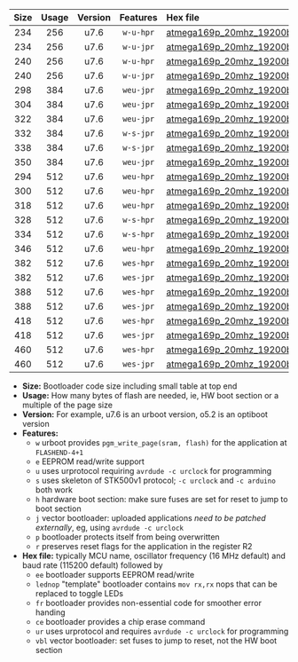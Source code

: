 |Size|Usage|Version|Features|Hex file|
|:-:|:-:|:-:|:-:|:--|
|234|256|u7.6|`w-u-hpr`|[atmega169p_20mhz_19200bps_ur.hex](https://raw.githubusercontent.com/stefanrueger/urboot/main/bootloaders/atmega169p/fcpu_20mhz/19200_bps/atmega169p_20mhz_19200bps_ur.hex)|
|234|256|u7.6|`w-u-jpr`|[atmega169p_20mhz_19200bps_ur_vbl.hex](https://raw.githubusercontent.com/stefanrueger/urboot/main/bootloaders/atmega169p/fcpu_20mhz/19200_bps/atmega169p_20mhz_19200bps_ur_vbl.hex)|
|240|256|u7.6|`w-u-hpr`|[atmega169p_20mhz_19200bps_lednop_ur.hex](https://raw.githubusercontent.com/stefanrueger/urboot/main/bootloaders/atmega169p/fcpu_20mhz/19200_bps/atmega169p_20mhz_19200bps_lednop_ur.hex)|
|240|256|u7.6|`w-u-jpr`|[atmega169p_20mhz_19200bps_lednop_ur_vbl.hex](https://raw.githubusercontent.com/stefanrueger/urboot/main/bootloaders/atmega169p/fcpu_20mhz/19200_bps/atmega169p_20mhz_19200bps_lednop_ur_vbl.hex)|
|298|384|u7.6|`weu-jpr`|[atmega169p_20mhz_19200bps_ee_ur_vbl.hex](https://raw.githubusercontent.com/stefanrueger/urboot/main/bootloaders/atmega169p/fcpu_20mhz/19200_bps/atmega169p_20mhz_19200bps_ee_ur_vbl.hex)|
|304|384|u7.6|`weu-jpr`|[atmega169p_20mhz_19200bps_ee_lednop_ur_vbl.hex](https://raw.githubusercontent.com/stefanrueger/urboot/main/bootloaders/atmega169p/fcpu_20mhz/19200_bps/atmega169p_20mhz_19200bps_ee_lednop_ur_vbl.hex)|
|322|384|u7.6|`weu-jpr`|[atmega169p_20mhz_19200bps_ee_lednop_fr_ur_vbl.hex](https://raw.githubusercontent.com/stefanrueger/urboot/main/bootloaders/atmega169p/fcpu_20mhz/19200_bps/atmega169p_20mhz_19200bps_ee_lednop_fr_ur_vbl.hex)|
|332|384|u7.6|`w-s-jpr`|[atmega169p_20mhz_19200bps_vbl.hex](https://raw.githubusercontent.com/stefanrueger/urboot/main/bootloaders/atmega169p/fcpu_20mhz/19200_bps/atmega169p_20mhz_19200bps_vbl.hex)|
|338|384|u7.6|`w-s-jpr`|[atmega169p_20mhz_19200bps_lednop_vbl.hex](https://raw.githubusercontent.com/stefanrueger/urboot/main/bootloaders/atmega169p/fcpu_20mhz/19200_bps/atmega169p_20mhz_19200bps_lednop_vbl.hex)|
|350|384|u7.6|`weu-jpr`|[atmega169p_20mhz_19200bps_ee_lednop_fr_ce_ur_vbl.hex](https://raw.githubusercontent.com/stefanrueger/urboot/main/bootloaders/atmega169p/fcpu_20mhz/19200_bps/atmega169p_20mhz_19200bps_ee_lednop_fr_ce_ur_vbl.hex)|
|294|512|u7.6|`weu-hpr`|[atmega169p_20mhz_19200bps_ee_ur.hex](https://raw.githubusercontent.com/stefanrueger/urboot/main/bootloaders/atmega169p/fcpu_20mhz/19200_bps/atmega169p_20mhz_19200bps_ee_ur.hex)|
|300|512|u7.6|`weu-hpr`|[atmega169p_20mhz_19200bps_ee_lednop_ur.hex](https://raw.githubusercontent.com/stefanrueger/urboot/main/bootloaders/atmega169p/fcpu_20mhz/19200_bps/atmega169p_20mhz_19200bps_ee_lednop_ur.hex)|
|318|512|u7.6|`weu-hpr`|[atmega169p_20mhz_19200bps_ee_lednop_fr_ur.hex](https://raw.githubusercontent.com/stefanrueger/urboot/main/bootloaders/atmega169p/fcpu_20mhz/19200_bps/atmega169p_20mhz_19200bps_ee_lednop_fr_ur.hex)|
|328|512|u7.6|`w-s-hpr`|[atmega169p_20mhz_19200bps.hex](https://raw.githubusercontent.com/stefanrueger/urboot/main/bootloaders/atmega169p/fcpu_20mhz/19200_bps/atmega169p_20mhz_19200bps.hex)|
|334|512|u7.6|`w-s-hpr`|[atmega169p_20mhz_19200bps_lednop.hex](https://raw.githubusercontent.com/stefanrueger/urboot/main/bootloaders/atmega169p/fcpu_20mhz/19200_bps/atmega169p_20mhz_19200bps_lednop.hex)|
|346|512|u7.6|`weu-hpr`|[atmega169p_20mhz_19200bps_ee_lednop_fr_ce_ur.hex](https://raw.githubusercontent.com/stefanrueger/urboot/main/bootloaders/atmega169p/fcpu_20mhz/19200_bps/atmega169p_20mhz_19200bps_ee_lednop_fr_ce_ur.hex)|
|382|512|u7.6|`wes-hpr`|[atmega169p_20mhz_19200bps_ee.hex](https://raw.githubusercontent.com/stefanrueger/urboot/main/bootloaders/atmega169p/fcpu_20mhz/19200_bps/atmega169p_20mhz_19200bps_ee.hex)|
|382|512|u7.6|`wes-jpr`|[atmega169p_20mhz_19200bps_ee_vbl.hex](https://raw.githubusercontent.com/stefanrueger/urboot/main/bootloaders/atmega169p/fcpu_20mhz/19200_bps/atmega169p_20mhz_19200bps_ee_vbl.hex)|
|388|512|u7.6|`wes-hpr`|[atmega169p_20mhz_19200bps_ee_lednop.hex](https://raw.githubusercontent.com/stefanrueger/urboot/main/bootloaders/atmega169p/fcpu_20mhz/19200_bps/atmega169p_20mhz_19200bps_ee_lednop.hex)|
|388|512|u7.6|`wes-jpr`|[atmega169p_20mhz_19200bps_ee_lednop_vbl.hex](https://raw.githubusercontent.com/stefanrueger/urboot/main/bootloaders/atmega169p/fcpu_20mhz/19200_bps/atmega169p_20mhz_19200bps_ee_lednop_vbl.hex)|
|418|512|u7.6|`wes-hpr`|[atmega169p_20mhz_19200bps_ee_lednop_fr.hex](https://raw.githubusercontent.com/stefanrueger/urboot/main/bootloaders/atmega169p/fcpu_20mhz/19200_bps/atmega169p_20mhz_19200bps_ee_lednop_fr.hex)|
|418|512|u7.6|`wes-jpr`|[atmega169p_20mhz_19200bps_ee_lednop_fr_vbl.hex](https://raw.githubusercontent.com/stefanrueger/urboot/main/bootloaders/atmega169p/fcpu_20mhz/19200_bps/atmega169p_20mhz_19200bps_ee_lednop_fr_vbl.hex)|
|460|512|u7.6|`wes-hpr`|[atmega169p_20mhz_19200bps_ee_lednop_fr_ce.hex](https://raw.githubusercontent.com/stefanrueger/urboot/main/bootloaders/atmega169p/fcpu_20mhz/19200_bps/atmega169p_20mhz_19200bps_ee_lednop_fr_ce.hex)|
|460|512|u7.6|`wes-jpr`|[atmega169p_20mhz_19200bps_ee_lednop_fr_ce_vbl.hex](https://raw.githubusercontent.com/stefanrueger/urboot/main/bootloaders/atmega169p/fcpu_20mhz/19200_bps/atmega169p_20mhz_19200bps_ee_lednop_fr_ce_vbl.hex)|

- **Size:** Bootloader code size including small table at top end
- **Usage:** How many bytes of flash are needed, ie, HW boot section or a multiple of the page size
- **Version:** For example, u7.6 is an urboot version, o5.2 is an optiboot version
- **Features:**
  + `w` urboot provides `pgm_write_page(sram, flash)` for the application at `FLASHEND-4+1`
  + `e` EEPROM read/write support
  + `u` uses urprotocol requiring `avrdude -c urclock` for programming
  + `s` uses skeleton of STK500v1 protocol; `-c urclock` and `-c arduino` both work
  + `h` hardware boot section: make sure fuses are set for reset to jump to boot section
  + `j` vector bootloader: uploaded applications *need to be patched externally*, eg, using `avrdude -c urclock`
  + `p` bootloader protects itself from being overwritten
  + `r` preserves reset flags for the application in the register R2
- **Hex file:** typically MCU name, oscillator frequency (16 MHz default) and baud rate (115200 default) followed by
  + `ee` bootloader supports EEPROM read/write
  + `lednop` "template" bootloader contains `mov rx,rx` nops that can be replaced to toggle LEDs
  + `fr` bootloader provides non-essential code for smoother error handing
  + `ce` bootloader provides a chip erase command
  + `ur` uses urprotocol and requires `avrdude -c urclock` for programming
  + `vbl` vector bootloader: set fuses to jump to reset, not the HW boot section
